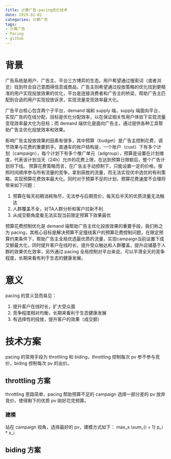 ```yaml
---
title: 计算广告-pacing优化技术
date: 2019-01-02
categories: 计算广告
tags:
- 计算广告
- Pacing
- github
---
```


# 背景
广告系统是用户、广告主、平台三方博弈的生态。用户希望通过搜索词（或者浏览）找到符合自己意图得信息或商品，广告主则希望通过投放策略的优化找到更精准的用户实现投放效果的优化，平台是连接消费者和广告主的桥梁，帮助广告主匹配到合适的用户实现投放诉求，实现流量变现效率最大化。

广告平台核心包含两个子平台，demand 端和 supply 端，supply 端面向平台，实现广告的在线分配，目标是优化分配效率，以在保证相关性用户体验下实现流量变现效率最大化为目标；而 demand 端优化是面向广告主，通过提供各种工具帮助广告主优化投放效率和效果。

影响广告主投放效果的因素有很多，其中预算（budget）是广告主控制花费，调节效果与花费的重要抓手。直通车的账户结构是，一个账户（cust）下有多个计划（campaign），每个计划下有多个推广单元（adgroup），预算是设置在计划维度，代表该计划当天（24h）允许的花费上限，在达到预算日限额后，整个广告计划将下线。
预算花费策略而言，在广告主手动控制下，只能设置一定的价格，按照时间顺序参与所有流量的竞争，拿到获胜的流量，而无法实现优中选优的有利策略，实现预算花费效率最大化。同时对于预算不足的计划，预算花费速度不合理将带来如下问题：
1. 预算在每天初期消耗殆尽，无法参与后期竞价，每天后半天的优质流量无法触达
2. 人群覆盖不全，对TA人群分析和客户拉新不利
3. 从成交额角度看无法实现当前限定预算下效果最优

预算花费控制优化是 demand 端帮助广告主优化投放效果的重要手段，我们称之为 pacing，其核心目标是解决预算不足撞线客户的预算花费控制问题，在限定预算约束条件下，帮助广告主全局优选最优质的流量，实现campaign当前设置下成交额最大化，同时提升客户在线时长，提升受众触达和人群覆盖，提升店铺基于人群的效果优化效率，另外通过 pacing 全局控制对平台来说，可以平滑全天的竞争程度，长期来看有利于生态的健康发展。

# 意义
pacing 的意义显而易见：

1. 提升客户在线时长，扩大受众面
2. 竞争程度相对均衡，长期来看利于生态健康发展
3. 有选择性的投放，提升客户的效果（成交额）

# 技术方案
pacing 的常用手段为 throttling 和 biding，throttling 控制每次 pv 参不参与竞价，biding 控制每次 pv 的出价。

## throttling 方案
throttling 思路简单，pacing 帮助预算不足的 campaign 选择一部分差的 pv 放弃竞价，使得剩下的优质 pv 刚好花完预算。

### 建模
站在 campaign 视角，选择最好的 pv，建模方式如下：
max_x \sum_{i = 1} p_i * x_i

## biding 方案
